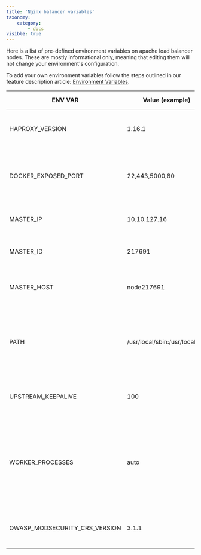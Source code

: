```yaml
---
title: 'Nginx balancer variables'
taxonomy:
    category:
        - docs
visible: true
---
```


Here is a list of pre-defined environment variables on apache load balancer nodes. These are mostly informational only, meaning that editing them will not change your environment's configuration.

To add your own environment variables follow the steps outlined in our feature description article: [Environment Variables](/features/environment-variables).

|ENV VAR|Value (example)|Description|Informational only|
|-----------|-----------|-----------|----------|
|HAPROXY_VERSION|1.16.1|Current template version for Nginx balancer.|Yes|
|DOCKER_EXPOSED_PORT|22,443,5000,80|List of ports opened via container firewall during environment creation.|Yes|
|MASTER_IP|10.10.127.16|Nginx balancer's master node's IP.|Yes|
|MASTER_ID|217691|ID of the Nginx balancer master node|Yes|
|MASTER_HOST|node217691|Short hostname for the Nginx balancer master node.|Yes|
|PATH|/usr/local/sbin:/usr/local/bin|List of paths for directories with executable program files, default shell variable.|Yes|
|UPSTREAM_KEEPALIVE|100|Sets the [_keepalive_](http://nginx.org/en/docs/http/ngx_http_upstream_module.html#keepalive) directive value for the upstream.|No|
|WORKER_PROCESSES|auto|Establishes whether the number of worker processes is autodetected by Nginx (auto) or is equal to the number of CPU cores (define) .|No|
|OWASP_MODSECURITY_CRS_VERSION|3.1.1|Version of OWASP ModSecurity Core Rule Set installed.|Yes|

